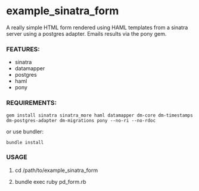 # example_sinatra_form

A really simple HTML form rendered using HAML templates from a sinatra server using a postgres adapter. Emails results via the pony gem.

### FEATURES: 

* sinatra
* datamapper
* postgres
* haml
* pony

### REQUIREMENTS:

    gem install sinatra sinatra_more haml datamapper dm-core dm-timestamps dm-postgres-adapter dm-migrations pony --no-ri --no-rdoc

or use bundler:

    bundle install 

### USAGE

1. cd /path/to/example_sinatra_form

2. bundle exec ruby pd_form.rb 
